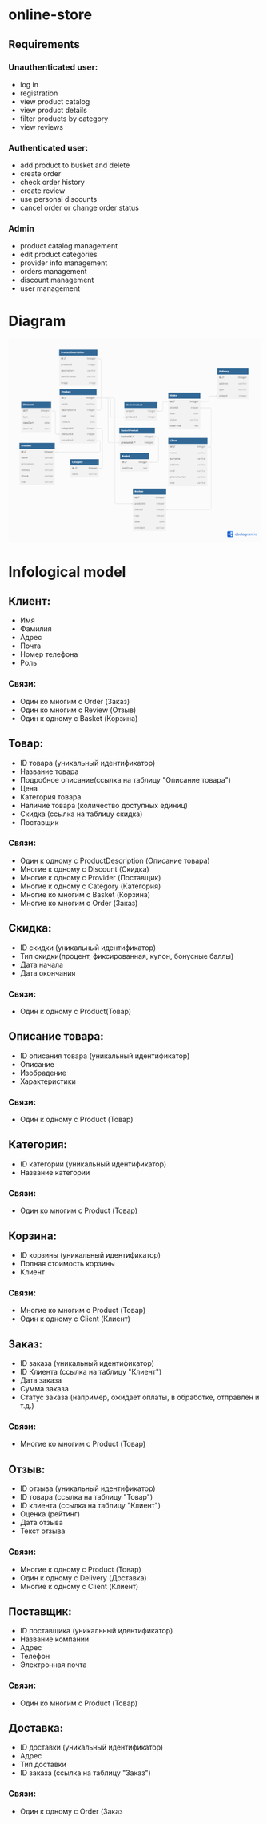 # online-store
## Requirements

### Unauthenticated user:
* log in 
* registration
* view product catalog
* view product details
* filter products by category
* view reviews

### Authenticated user:
* add product to busket and delete
* create order
* check order history
* create review
* use personal discounts
* cancel order or change order status

### Admin
* product catalog management
* edit product categories
* provider info management
* orders management
* discount management
* user management


# Diagram
![Image alt](https://github.com/A1nzz/db-labs/raw/main/schem.png)


# Infological model

## Клиент:
* Имя 
* Фамилия 
* Адрес
* Почта
* Номер телефона
* Роль
### Связи:
* Один ко многим с Order (Заказ)
* Один ко многим с Review (Отзыв)
* Один к одному с Basket (Корзина)

## Товар:
* ID товара (уникальный идентификатор)
* Название товара
* Подробное описание(ссылка на таблицу "Описание товара")
* Цена
* Категория товара
* Наличие товара (количество доступных единиц)
* Скидка (ссылка на таблицу скидка)
* Поставщик
### Связи:
* Один к одному с ProductDescription (Описание товара)
* Многие к одному с Discount (Скидка)
* Многие к одному с Provider (Поставщик)
* Многие к одному с Category (Категория)
* Многие ко многим с Basket (Корзина)
* Многие ко многим с Order (Заказ)

## Скидка:
* ID скидки (уникальный идентификатор)
* Тип скидки(процент, фиксированная, купон, бонусные баллы)
* Дата начала
* Дата окончания
### Связи: 
* Один к одному с Product(Товар)

## Описание товара:
* ID описания товара (уникальный идентификатор)
* Описание 
* Изобрадение
* Характеристики
### Связи:
* Один к одному с Product (Товар)

## Категория:
* ID категории (уникальный идентификатор)
* Название категории
### Связи:
* Один ко многим с Product (Товар)

## Корзина:
* ID корзины (уникальный идентификатор)
* Полная стоимость корзины
* Клиент
### Связи:
* Многие ко многим с Product (Товар)
* Один к одному с Client (Клиент)

## Заказ:
* ID заказа (уникальный идентификатор)
* ID Клиента (ссылка на таблицу "Клиент")
* Дата заказа
* Сумма заказа
* Статус заказа (например, ожидает оплаты, в обработке, отправлен и т.д.)
### Связи:
* Многие ко многим с Product (Товар)

## Отзыв:
* ID отзыва (уникальный идентификатор)
* ID товара (ссылка на таблицу "Товар")
* ID клиента (ссылка на таблицу "Клиент")
* Оценка (рейтинг)
* Дата отзыва
* Текст отзыва
### Связи:
* Многие к одному с Product (Товар)
* Один к одному с Delivery (Доставка)
* Многие к одному с Client (Клиент)

## Поставщик:
* ID поставщика (уникальный идентификатор)
* Название компании
* Адрес
* Телефон
* Электронная почта
### Связи:
* Один ко многим с Product (Товар)

## Доставка: 
* ID доставки (уникальный идентификатор)
* Адрес
* Тип доставки
* ID заказа (ссылка на таблицу "Заказ")
### Связи:
* Один к одному с Order (Заказ



